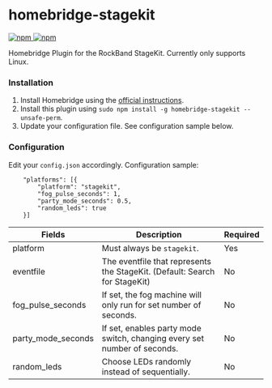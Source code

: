 # homebridge-stagekit
[![npm](https://img.shields.io/npm/v/homebridge-stagekit) ![npm](https://img.shields.io/npm/dt/homebridge-stagekit)](https://www.npmjs.com/package/homebridge-stagekit)

Homebridge Plugin for the RockBand StageKit. Currently only supports Linux.

### Installation
1. Install Homebridge using the [official instructions](https://github.com/homebridge/homebridge/wiki).
2. Install this plugin using `sudo npm install -g homebridge-stagekit --unsafe-perm`.
3. Update your configuration file. See configuration sample below.

### Configuration
Edit your `config.json` accordingly. Configuration sample:
```
    "platforms": [{
        "platform": "stagekit",
        "fog_pulse_seconds": 1,
        "party_mode_seconds": 0.5,
        "random_leds": true
    }]
```

| Fields               | Description                                                                     | Required |
|----------------------|---------------------------------------------------------------------------------|----------|
| platform             | Must always be `stagekit`.                                                      | Yes      |
| eventfile            | The eventfile that represents the StageKit. (Default: Search for StageKit)      | No       |
| fog\_pulse\_seconds  | If set, the fog machine will only run for set number of seconds.                | No       |
| party\_mode\_seconds | If set, enables party mode switch, changing every set number of seconds.        | No       |
| random_leds          | Choose LEDs randomly instead of sequentially.                                   | No       |
